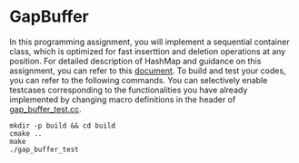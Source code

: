 # GapBuffer
In this programming assignment, you will implement a sequential container class, which is optimized for fast inserttion and deletion operations at any position. For detailed description of HashMap and guidance on this assignment, you can refer to this [document](./doc/Short%20Assignment%203%20-%20Gap%20Buffer.pdf). To build and test your codes, you can refer to the following commands. You can selectively enable testcases corresponding to the functionalities you have already implemented by changing macro definitions in the header of [gap_buffer_test.cc](./gap_buffer_test.cc).

```shell
mkdir -p build && cd build
cmake ..
make
./gap_buffer_test
```